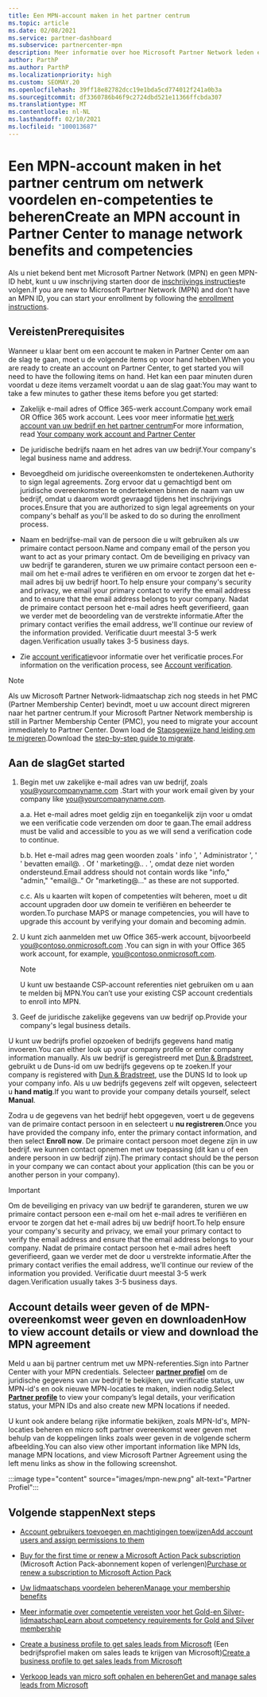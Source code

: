 ```yaml
---
title: Een MPN-account maken in het partner centrum
ms.topic: article
ms.date: 02/08/2021
ms.service: partner-dashboard
ms.subservice: partnercenter-mpn
description: Meer informatie over hoe Microsoft Partner Network leden een partner centrum-account kunnen maken voor het beheren van hun netwerk voordelen en-vaardig heden.
author: ParthP
ms.author: ParthP
ms.localizationpriority: high
ms.custom: SEOMAY.20
ms.openlocfilehash: 39ff18e82782dcc19e1bda5cd774012f241a0b3a
ms.sourcegitcommit: df3360786b46f9c2724dbd521e11366ffcbda307
ms.translationtype: MT
ms.contentlocale: nl-NL
ms.lasthandoff: 02/10/2021
ms.locfileid: "100013687"
---
```

# <a name="create-an-mpn-account-in-partner-center-to-manage-network-benefits-and-competencies"></a><span data-ttu-id="06c0e-103">Een MPN-account maken in het partner centrum om netwerk voordelen en-competenties te beheren</span><span class="sxs-lookup"><span data-stu-id="06c0e-103">Create an MPN account in Partner Center to manage network benefits and competencies</span></span>


<span data-ttu-id="06c0e-104">Als u niet bekend bent met Microsoft Partner Network (MPN) en geen MPN-ID hebt, kunt u uw inschrijving starten door de [inschrijvings instructies](https://partner.microsoft.com/dashboard/account/v3/enrollment/introduction/partnership)te volgen.</span><span class="sxs-lookup"><span data-stu-id="06c0e-104">If you are new to Microsoft Partner Network (MPN) and don’t have an MPN ID, you can start your enrollment by following the [enrollment instructions](https://partner.microsoft.com/dashboard/account/v3/enrollment/introduction/partnership).</span></span>

## <a name="prerequisites"></a><span data-ttu-id="06c0e-105">Vereisten</span><span class="sxs-lookup"><span data-stu-id="06c0e-105">Prerequisites</span></span> 

<span data-ttu-id="06c0e-106">Wanneer u klaar bent om een account te maken in Partner Center om aan de slag te gaan, moet u de volgende items op voor hand hebben.</span><span class="sxs-lookup"><span data-stu-id="06c0e-106">When you are ready to create an account on Partner Center, to get started you will need to have the following items on hand.</span></span>  <span data-ttu-id="06c0e-107">Het kan een paar minuten duren voordat u deze items verzamelt voordat u aan de slag gaat:</span><span class="sxs-lookup"><span data-stu-id="06c0e-107">You may want to take a few minutes to gather these items before you get started:</span></span>

- <span data-ttu-id="06c0e-108">Zakelijk e-mail adres of Office 365-werk account.</span><span class="sxs-lookup"><span data-stu-id="06c0e-108">Company work email OR Office 365 work account.</span></span> <span data-ttu-id="06c0e-109">Lees voor meer informatie [het werk account van uw bedrijf en het partner centrum](azure-active-directory-tenants-and-partner-center.md)</span><span class="sxs-lookup"><span data-stu-id="06c0e-109">For more information, read [Your company work account and Partner Center](azure-active-directory-tenants-and-partner-center.md)</span></span> 
 
- <span data-ttu-id="06c0e-110">De juridische bedrijfs naam en het adres van uw bedrijf.</span><span class="sxs-lookup"><span data-stu-id="06c0e-110">Your company's legal business name and address.</span></span>

- <span data-ttu-id="06c0e-111">Bevoegdheid om juridische overeenkomsten te ondertekenen.</span><span class="sxs-lookup"><span data-stu-id="06c0e-111">Authority to sign legal agreements.</span></span> <span data-ttu-id="06c0e-112">Zorg ervoor dat u gemachtigd bent om juridische overeenkomsten te ondertekenen binnen de naam van uw bedrijf, omdat u daarom wordt gevraagd tijdens het inschrijvings proces.</span><span class="sxs-lookup"><span data-stu-id="06c0e-112">Ensure that you are authorized to sign legal agreements on your company's behalf as you'll be asked to do so during the enrollment process.</span></span>

- <span data-ttu-id="06c0e-113">Naam en bedrijfse-mail van de persoon die u wilt gebruiken als uw primaire contact persoon.</span><span class="sxs-lookup"><span data-stu-id="06c0e-113">Name and company email of the person you want to act as your primary contact.</span></span> <span data-ttu-id="06c0e-114">Om de beveiliging en privacy van uw bedrijf te garanderen, sturen we uw primaire contact persoon een e-mail om het e-mail adres te verifiëren en om ervoor te zorgen dat het e-mail adres bij uw bedrijf hoort.</span><span class="sxs-lookup"><span data-stu-id="06c0e-114">To help ensure your company's security and privacy, we email your primary contact to verify the email address and to ensure that the email address belongs to your company.</span></span> <span data-ttu-id="06c0e-115">Nadat de primaire contact persoon het e-mail adres heeft geverifieerd, gaan we verder met de beoordeling van de verstrekte informatie.</span><span class="sxs-lookup"><span data-stu-id="06c0e-115">After the primary contact verifies the email address, we'll continue our review of the information provided.</span></span> <span data-ttu-id="06c0e-116">Verificatie duurt meestal 3-5 werk dagen.</span><span class="sxs-lookup"><span data-stu-id="06c0e-116">Verification usually takes 3-5 business days.</span></span> 

- <span data-ttu-id="06c0e-117">Zie [account verificatie](verification-responses.md)voor informatie over het verificatie proces.</span><span class="sxs-lookup"><span data-stu-id="06c0e-117">For information on the verification process, see [Account verification](verification-responses.md).</span></span>

>[!NOTE]
><span data-ttu-id="06c0e-118">Als uw Microsoft Partner Network-lidmaatschap zich nog steeds in het PMC (Partner Membership Center) bevindt, moet u uw account direct migreren naar het partner centrum.</span><span class="sxs-lookup"><span data-stu-id="06c0e-118">If your Microsoft Partner Network membership is still in Partner Membership Center (PMC), you need to migrate your account immediately to Partner Center.</span></span> <span data-ttu-id="06c0e-119">Down load de [Stapsgewijze hand leiding om te migreren](https://assetsprod.microsoft.com/mpn/migrate-pmc-pc-mpa-guide.pptx).</span><span class="sxs-lookup"><span data-stu-id="06c0e-119">Download the [step-by-step guide to migrate](https://assetsprod.microsoft.com/mpn/migrate-pmc-pc-mpa-guide.pptx).</span></span>

## <a name="get-started"></a><span data-ttu-id="06c0e-120">Aan de slag</span><span class="sxs-lookup"><span data-stu-id="06c0e-120">Get started</span></span>

1. <span data-ttu-id="06c0e-121">Begin met uw zakelijke e-mail adres van uw bedrijf, zoals you@yourcompanyname.com .</span><span class="sxs-lookup"><span data-stu-id="06c0e-121">Start with your work email given by your company like you@yourcompanyname.com.</span></span>
 
    <span data-ttu-id="06c0e-122">a.</span><span class="sxs-lookup"><span data-stu-id="06c0e-122">a.</span></span>  <span data-ttu-id="06c0e-123">Het e-mail adres moet geldig zijn en toegankelijk zijn voor u omdat we een verificatie code verzenden om door te gaan.</span><span class="sxs-lookup"><span data-stu-id="06c0e-123">The email address must be valid and accessible to you as we will send a verification code to continue.</span></span>

    <span data-ttu-id="06c0e-124">b.</span><span class="sxs-lookup"><span data-stu-id="06c0e-124">b.</span></span>  <span data-ttu-id="06c0e-125">Het e-mail adres mag geen woorden zoals ' info ', ' Administrator ', ' ' bevatten email@. . Of ' marketing@.. . ', omdat deze niet worden ondersteund.</span><span class="sxs-lookup"><span data-stu-id="06c0e-125">Email address should not contain words like "info," "admin," "email@.." Or "marketing@..." as these are not supported.</span></span>

    <span data-ttu-id="06c0e-126">c.</span><span class="sxs-lookup"><span data-stu-id="06c0e-126">c.</span></span>  <span data-ttu-id="06c0e-127">Als u kaarten wilt kopen of competenties wilt beheren, moet u dit account upgraden door uw domein te verifiëren en beheerder te worden.</span><span class="sxs-lookup"><span data-stu-id="06c0e-127">To purchase MAPS or manage competencies, you will have to upgrade this account by verifying your domain and becoming admin.</span></span> 

2. <span data-ttu-id="06c0e-128">U kunt zich aanmelden met uw Office 365-werk account, bijvoorbeeld you@contoso.onmicrosoft.com .</span><span class="sxs-lookup"><span data-stu-id="06c0e-128">You can sign in with your Office 365 work account, for example, you@contoso.onmicrosoft.com.</span></span>

   >[!NOTE]
   > <span data-ttu-id="06c0e-129">U kunt uw bestaande CSP-account referenties niet gebruiken om u aan te melden bij MPN.</span><span class="sxs-lookup"><span data-stu-id="06c0e-129">You can’t use your existing CSP account credentials to enroll into MPN.</span></span>

3. <span data-ttu-id="06c0e-130">Geef de juridische zakelijke gegevens van uw bedrijf op.</span><span class="sxs-lookup"><span data-stu-id="06c0e-130">Provide your company's legal business details.</span></span>

<span data-ttu-id="06c0e-131">U kunt uw bedrijfs profiel opzoeken of bedrijfs gegevens hand matig invoeren.</span><span class="sxs-lookup"><span data-stu-id="06c0e-131">You can either look up your company profile or enter company information manually.</span></span> <span data-ttu-id="06c0e-132">Als uw bedrijf is geregistreerd met [Dun & Bradstreet](https://partner.microsoft.com/marketing/usisvshowcase/dunandbrad), gebruikt u de Duns-id om uw bedrijfs gegevens op te zoeken.</span><span class="sxs-lookup"><span data-stu-id="06c0e-132">If your company is registered with [Dun & Bradstreet](https://partner.microsoft.com/marketing/usisvshowcase/dunandbrad), use the DUNS Id to look up your company info.</span></span> <span data-ttu-id="06c0e-133">Als u uw bedrijfs gegevens zelf wilt opgeven, selecteert u **hand matig**.</span><span class="sxs-lookup"><span data-stu-id="06c0e-133">If you want to provide your company details yourself, select **Manual**.</span></span>

<span data-ttu-id="06c0e-134">Zodra u de gegevens van het bedrijf hebt opgegeven, voert u de gegevens van de primaire contact persoon in en selecteert u **nu registreren**.</span><span class="sxs-lookup"><span data-stu-id="06c0e-134">Once you have provided the company info, enter the primary contact information, and then select **Enroll now**.</span></span>
<span data-ttu-id="06c0e-135">De primaire contact persoon moet degene zijn in uw bedrijf. we kunnen contact opnemen met uw toepassing (dit kan u of een andere persoon in uw bedrijf zijn).</span><span class="sxs-lookup"><span data-stu-id="06c0e-135">The primary contact should be the person in your company we can contact about your application (this can be you or another person in your company).</span></span>

>[!IMPORTANT]
><span data-ttu-id="06c0e-136">Om de beveiliging en privacy van uw bedrijf te garanderen, sturen we uw primaire contact persoon een e-mail om het e-mail adres te verifiëren en ervoor te zorgen dat het e-mail adres bij uw bedrijf hoort.</span><span class="sxs-lookup"><span data-stu-id="06c0e-136">To help ensure your company's security and privacy, we email your primary contact to verify the email address and ensure that the email address belongs to your company.</span></span> <span data-ttu-id="06c0e-137">Nadat de primaire contact persoon het e-mail adres heeft geverifieerd, gaan we verder met de door u verstrekte informatie.</span><span class="sxs-lookup"><span data-stu-id="06c0e-137">After the primary contact verifies the email address, we'll continue our review of the information you provided.</span></span> <span data-ttu-id="06c0e-138">Verificatie duurt meestal 3-5 werk dagen.</span><span class="sxs-lookup"><span data-stu-id="06c0e-138">Verification usually takes 3-5 business days.</span></span> 

## <a name="how-to-view-account-details-or-view-and-download-the-mpn-agreement"></a><span data-ttu-id="06c0e-139">Account details weer geven of de MPN-overeenkomst weer geven en downloaden</span><span class="sxs-lookup"><span data-stu-id="06c0e-139">How to view account details or view and download the MPN agreement</span></span>

<span data-ttu-id="06c0e-140">Meld u aan bij partner centrum met uw MPN-referenties.</span><span class="sxs-lookup"><span data-stu-id="06c0e-140">Sign into Partner Center with your MPN credentials.</span></span> <span data-ttu-id="06c0e-141">Selecteer [**partner profiel**](https://partner.microsoft.com/pcv/accountsettings/connectedpartnerprofile) om de juridische gegevens van uw bedrijf te bekijken, uw verificatie status, uw MPN-id's en ook nieuwe MPN-locaties te maken, indien nodig.</span><span class="sxs-lookup"><span data-stu-id="06c0e-141">Select [**Partner profile**](https://partner.microsoft.com/pcv/accountsettings/connectedpartnerprofile) to view your company’s legal details, your verification status, your MPN IDs and also create new MPN locations if needed.</span></span> 

<span data-ttu-id="06c0e-142">U kunt ook andere belang rijke informatie bekijken, zoals MPN-Id's, MPN-locaties beheren en micro soft partner overeenkomst weer geven met behulp van de koppelingen links zoals weer geven in de volgende scherm afbeelding.</span><span class="sxs-lookup"><span data-stu-id="06c0e-142">You can also view other important information like MPN Ids, manage MPN locations, and view Microsoft Partner Agreement using the left menu links as show in the following screenshot.</span></span>

:::image type="content" source="images/mpn-new.png" alt-text="Partner Profiel":::


## <a name="next-steps"></a><span data-ttu-id="06c0e-144">Volgende stappen</span><span class="sxs-lookup"><span data-stu-id="06c0e-144">Next steps</span></span>

-   [<span data-ttu-id="06c0e-145">Account gebruikers toevoegen en machtigingen toewijzen</span><span class="sxs-lookup"><span data-stu-id="06c0e-145">Add account users and assign permissions to them</span></span>](create-user-accounts-and-set-permissions.md)

-   <span data-ttu-id="06c0e-146">[Buy for the first time or renew a Microsoft Action Pack subscription](mpn-get-action-pack.md) (Microsoft Action Pack-abonnement kopen of verlengen)</span><span class="sxs-lookup"><span data-stu-id="06c0e-146">[Purchase or renew a subscription to Microsoft Action Pack](mpn-get-action-pack.md)</span></span>

-   [<span data-ttu-id="06c0e-147">Uw lidmaatschaps voordelen beheren</span><span class="sxs-lookup"><span data-stu-id="06c0e-147">Manage your membership benefits</span></span>](manage-your-partner-network-benefits.md)

-   [<span data-ttu-id="06c0e-148">Meer informatie over competentie vereisten voor het Gold-en Silver-lidmaatschap</span><span class="sxs-lookup"><span data-stu-id="06c0e-148">Learn about competency requirements for Gold and Silver membership</span></span>](https://partner.microsoft.com/membership/competencies)

-   <span data-ttu-id="06c0e-149">[Create a business profile to get sales leads from Microsoft](create-a-marketing-profile.md) (Een bedrijfsprofiel maken om sales leads te krijgen van Microsoft)</span><span class="sxs-lookup"><span data-stu-id="06c0e-149">[Create a business profile to get sales leads from Microsoft](create-a-marketing-profile.md)</span></span>

-   [<span data-ttu-id="06c0e-150">Verkoop leads van micro soft ophalen en beheren</span><span class="sxs-lookup"><span data-stu-id="06c0e-150">Get and manage sales leads from Microsoft</span></span>](manage-leads.md)
